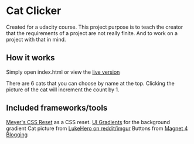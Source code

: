# Cat Clicker
Created for a udacity course. This project purpose is to teach the creator that the requirements of a project are not really finite. And to work on a project with that in mind.

## How it works
Simply open index.html or view the [live version](http://plasmadice.github.io/cat-clicker/)

There are 6 cats that you can choose by name at the top. Clicking the picture of the cat will increment the count by 1.

## Included frameworks/tools

[Meyer's CSS Reset](http://meyerweb.com/eric/tools/css/reset) as a CSS reset.
[UI Gradients](https://uigradients.com) for the background gradient
Cat picture from [LukeHero on reddit/imgur](https://imgur.com/a/0a9UK)
Buttons from [Magnet 4 Blogging](https://www.magnet4blogging.net/button-styles/)
